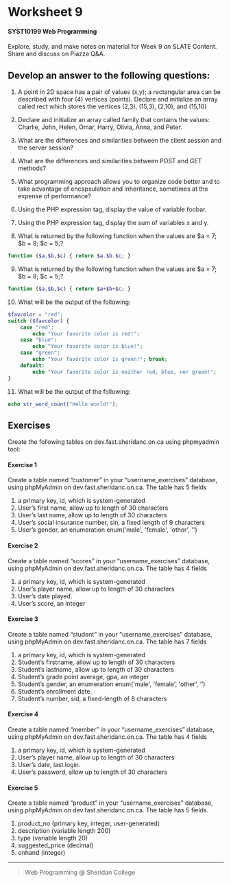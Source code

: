 # Worksheet 9

#### SYST10199 Web Programming

Explore, study, and make notes on material for Week 9 on SLATE Content.
Share and discuss on Piazza Q&A.

## Develop an answer to the following questions:

1. A point in 2D space has a pair of values (x,y); a rectangular area can be described with four (4) vertices (points). Declare and initialize an array called rect which stores the vertices (2,3), (15,3), (2,10), and (15,10)

2. Declare and initialize an array called family that contains the values: Charlie, John, Helen, Omar, Harry, Olivia, Anna, and Peter.

3. What are the differences and similarities between the client session and the server session?

4. What are the differences and similarities between POST and GET methods?

5. What programming approach allows you to organize code better and to take advantage of encapsulation and inheritance, sometimes at the expense of performance?

6. Using the PHP expression tag, display the value of variable foobar.

7. Using the PHP expression tag, display the sum of variables x and y.

8. What is returned by the following function when the values are $a = 7; $b = 8; $c = 5;?

```php
function ($a,$b,$c) { return $a.$b.$c; }
```

9. What is returned by the following function when the values are $a = 7; $b = 8; $c = 5;?
```php
function ($a,$b,$c) { return $a+$b+$c; }
```

10. What will be the output of the following:
```php
$favcolor = "red";
switch ($favcolor) {
    case "red":
        echo "Your favorite color is red!";
    case "blue":
        echo "Your favorite color is blue!";
    case "green":
        echo "Your favorite color is green!"; break;
    default:
        echo "Your favorite color is neither red, blue, nor green!";
}
```

11. What will be the output of the following:

```php
echo str_word_count("Hello world!"); 
```


## Exercises
Create the following tables on dev.fast.sheridanc.on.ca using phpmyadmin tool:

#### Exercise 1
Create a table named “customer” in your “username_exercises” database, using phpMyAdmin on dev.fast.sheridanc.on.ca.  The table has 5 fields

1. a primary key, id, which is system-generated
2. User’s first name, allow up to length of 30 characters
3. User’s last name, allow up to length of 30 characters
4. User’s social insurance number, sin, a fixed length of 9 characters
5. User’s gender, an enumeration  enum('male', 'female', 'other', '') 


#### Exercise 2
Create a table named “scores” in your “username_exercises” database, using phpMyAdmin on dev.fast.sheridanc.on.ca.  The table has 4 fields

1. a primary key, id, which is system-generated
2. User’s player name, allow up to length of 30 characters
3. User’s date played.
4. User’s score, an integer

#### Exercise 3
Create a table named “student” in your “username_exercises” database, using phpMyAdmin on dev.fast.sheridanc.on.ca.  The table has 7 fields

1. a primary key, id, which is system-generated
2. Student’s firstname, allow up to length of 30 characters
3. Student’s lastname, allow up to length of 30 characters
4. Student’s grade point average, gpa, an integer
5. Student’s gender, an enumeration  enum('male', 'female', 'other', ‘’) 
6. Student’s enrollment date.
7. Student’s number, sid, a fixed-length of 8 characters

#### Exercise 4
Create a table named “member” in your “username_exercises” database, using phpMyAdmin on dev.fast.sheridanc.on.ca.  The table has 4 fields

1. a primary key, id, which is system-generated
2. User’s player name, allow up to length of 30 characters
3. User’s date, last login.
4. User’s password, allow up to length of 30 characters


#### Exercise 5
Create a table named “product” in your “username_exercises” database, using phpMyAdmin on dev.fast.sheridanc.on.ca.  The table has 5 fields.

1. product_no (primary key, integer, user-generated)
2. description (variable length 200)
3. type (variable length 20)
4. suggested_price (decimal)
5. onhand (integer)

---

> Web Programming @ Sheridan College


